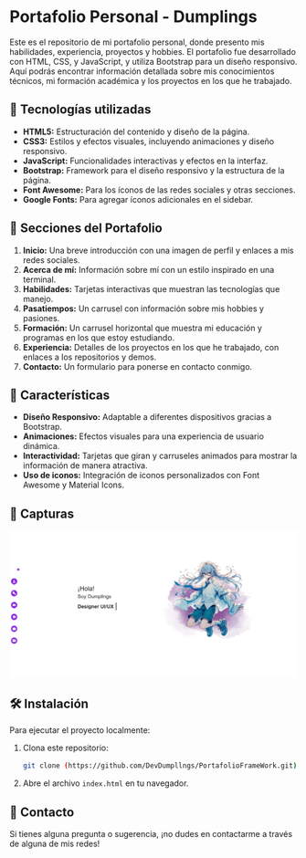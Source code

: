# Portafolio Personal - Dumplings

Este es el repositorio de mi portafolio personal, donde presento mis habilidades, experiencia, proyectos y hobbies. El portafolio fue desarrollado con HTML, CSS, y JavaScript, y utiliza Bootstrap para un diseño responsivo. Aquí podrás encontrar información detallada sobre mis conocimientos técnicos, mi formación académica y los proyectos en los que he trabajado.

## 🚀 Tecnologías utilizadas

- **HTML5:** Estructuración del contenido y diseño de la página.
- **CSS3:** Estilos y efectos visuales, incluyendo animaciones y diseño responsivo.
- **JavaScript:** Funcionalidades interactivas y efectos en la interfaz.
- **Bootstrap:** Framework para el diseño responsivo y la estructura de la página.
- **Font Awesome:** Para los íconos de las redes sociales y otras secciones.
- **Google Fonts:** Para agregar íconos adicionales en el sidebar.

## 📂 Secciones del Portafolio

1. **Inicio:** Una breve introducción con una imagen de perfil y enlaces a mis redes sociales.
2. **Acerca de mí:** Información sobre mí con un estilo inspirado en una terminal.
3. **Habilidades:** Tarjetas interactivas que muestran las tecnologías que manejo.
4. **Pasatiempos:** Un carrusel con información sobre mis hobbies y pasiones.
5. **Formación:** Un carrusel horizontal que muestra mi educación y programas en los que estoy estudiando.
6. **Experiencia:** Detalles de los proyectos en los que he trabajado, con enlaces a los repositorios y demos.
7. **Contacto:** Un formulario para ponerse en contacto conmigo.

## 🎨 Características

- **Diseño Responsivo:** Adaptable a diferentes dispositivos gracias a Bootstrap.
- **Animaciones:** Efectos visuales para una experiencia de usuario dinámica.
- **Interactividad:** Tarjetas que giran y carruseles animados para mostrar la información de manera atractiva.
- **Uso de iconos:** Integración de iconos personalizados con Font Awesome y Material Icons.

## 📸 Capturas

![Portafolio](assets/proyecto4.png)

## 🛠️ Instalación

Para ejecutar el proyecto localmente:

1. Clona este repositorio:
    ```bash
    git clone (https://github.com/DevDumpllngs/PortafolioFrameWork.git)
    ```
2. Abre el archivo `index.html` en tu navegador.

## 💌 Contacto

Si tienes alguna pregunta o sugerencia, ¡no dudes en contactarme a través de alguna de mis redes!
